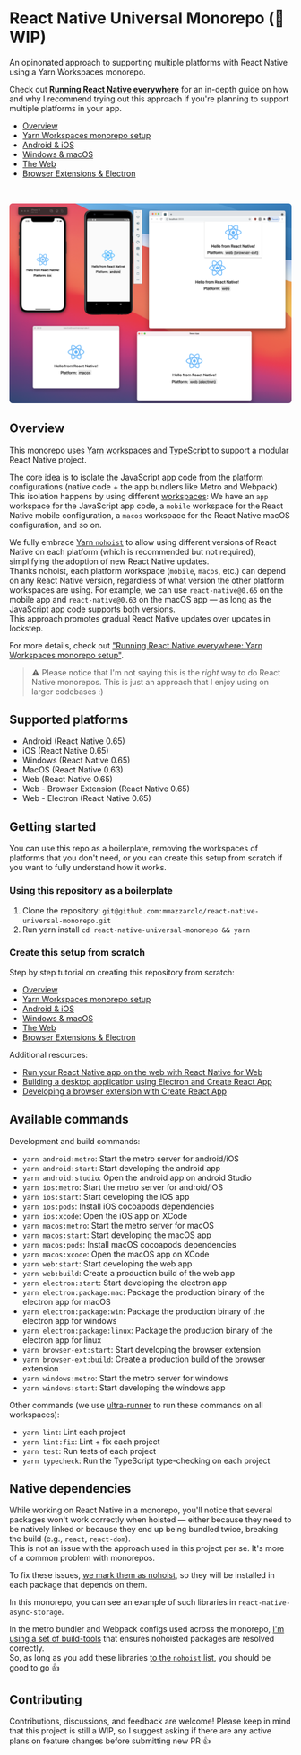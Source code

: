 # React Native Universal Monorepo (🚧 WIP)

An opinonated approach to supporting multiple platforms with React Native using a Yarn Workspaces monorepo.  

Check out __[Running React Native everywhere](https://mmazzarolo.com/blog/2021-09-11-running-react-native-everywhere/)__ for an in-depth guide on how and why I recommend trying out this approach if you're planning to support multiple platforms in your app.  
- [Overview](https://mmazzarolo.com/blog/2021-09-11-running-react-native-everywhere/)
- [Yarn Workspaces monorepo setup](https://mmazzarolo.com/blog/2021-09-12-running-react-native-everywhere-monorepo/)
- [Android & iOS](https://mmazzarolo.com/blog/2021-09-18-running-react-native-everywhere-mobile/)
- [Windows & macOS](https://mmazzarolo.com/blog/2021-09-19-running-react-native-everywhere-windows-macos/)
- [The Web](https://mmazzarolo.com/blog/2021-09-22-running-react-native-everywhere-web/)
- [Browser Extensions & Electron](https://mmazzarolo.com/blog/2021-09-25-running-react-native-everywhere-electron-browser-ext/)

&nbsp;

<p align="center" margin-bottom="0">
  <img width="820" height="auto" src="./.github/images/all-screenshot.png">
</p>

## Overview

This monorepo uses [Yarn workspaces](https://classic.yarnpkg.com/en/docs/workspaces/) and [TypeScript](https://www.typescriptlang.org/) to support a modular React Native project.  

The core idea is to isolate the JavaScript app code from the platform configurations (native code + the app bundlers like Metro and Webpack).  
This isolation happens by using different [workspaces](https://classic.yarnpkg.com/en/docs/workspaces/): We have an `app` workspace for the JavaScript app code, a `mobile` workspace for the React Native mobile configuration, a `macos` workspace for the React Native macOS configuration, and so on.  

We fully embrace [Yarn `nohoist`](https://classic.yarnpkg.com/blog/2018/02/15/nohoist/) to allow using different versions of React Native on each platform (which is recommended but not required), simplifying the adoption of new React Native updates.  
Thanks nohoist, each platform workspace (`mobile`, `macos`, etc.) can depend on any React Native version, regardless of what version the other platform workspaces are using. 
For example, we can use `react-native@0.65` on the mobile app and `react-native@0.63` on the macOS app — as long as the JavaScript app code supports both versions.  
This approach promotes gradual React Native updates over updates in lockstep.  

For more details, check out ["Running React Native everywhere: Yarn Workspaces monorepo setup"](https://mmazzarolo.com/blog/2021-09-12-running-react-native-everywhere-monorepo/).  

> ⚠️ Please notice that I'm not saying this is the _right_ way to do React Native monorepos. This is just an approach that I enjoy using on larger codebases :)

## Supported platforms

- Android (React Native 0.65)
- iOS (React Native 0.65)
- Windows (React Native 0.65)
- MacOS (React Native 0.63)
- Web (React Native 0.65)
- Web - Browser Extension (React Native 0.65)
- Web - Electron (React Native 0.65)

## Getting started

You can use this repo as a boilerplate, removing the workspaces of platforms that you don't need, or you can create this setup from scratch if you want to fully understand how it works. 

### Using this repository as a boilerplate

1. Clone the repository: `git@github.com:mmazzarolo/react-native-universal-monorepo.git`
2. Run yarn install `cd react-native-universal-monorepo && yarn` 

### Create this setup from scratch

Step by step tutorial on creating this repository from scratch: 

- [Overview](https://mmazzarolo.com/blog/2021-09-11-running-react-native-everywhere/)
- [Yarn Workspaces monorepo setup](https://mmazzarolo.com/blog/2021-09-12-running-react-native-everywhere-monorepo/)
- [Android & iOS](https://mmazzarolo.com/blog/2021-09-18-running-react-native-everywhere-mobile/)
- [Windows & macOS](https://mmazzarolo.com/blog/2021-09-19-running-react-native-everywhere-windows-macos/)
- [The Web](https://mmazzarolo.com/blog/2021-09-22-running-react-native-everywhere-web/)
- [Browser Extensions & Electron](https://mmazzarolo.com/blog/2021-09-25-running-react-native-everywhere-electron-browser-ext/)

Additional resources:  
- [Run your React Native app on the web with React Native for Web
](https://mmazzarolo.com/blog/2020-10-24-adding-react-native-web/)
- [Building a desktop application using Electron and Create React App](https://mmazzarolo.com/blog/2021-08-12-building-an-electron-application-using-create-react-app/)
- [Developing a browser extension with Create React App](https://mmazzarolo.com/blog/2019-10-19-browser-extension-development/)

## Available commands

Development and build commands:

- `yarn android:metro`: Start the metro server for android/iOS
- `yarn android:start`: Start developing the android app
- `yarn android:studio`: Open the android app on android Studio
- `yarn ios:metro`: Start the metro server for android/iOS
- `yarn ios:start`: Start developing the iOS app
- `yarn ios:pods`: Install iOS cocoapods dependencies
- `yarn ios:xcode`: Open the iOS app on XCode
- `yarn macos:metro`: Start the metro server for macOS
- `yarn macos:start`: Start developing the macOS app
- `yarn macos:pods`: Install macOS cocoapods dependencies
- `yarn macos:xcode`: Open the macOS app on XCode
- `yarn web:start`: Start developing the web app
- `yarn web:build`: Create a production build of the web app
- `yarn electron:start`: Start developing the electron app
- `yarn electron:package:mac`: Package the production binary of the electron app for macOS
- `yarn electron:package:win`: Package the production binary of the electron app for windows
- `yarn electron:package:linux`: Package the production binary of the electron app for linux
- `yarn browser-ext:start`: Start developing the browser extension
- `yarn browser-ext:build`: Create a production build of the browser extension
- `yarn windows:metro`: Start the metro server for windows
- `yarn windows:start`: Start developing the windows app

Other commands (we use [ultra-runner](https://github.com/folke/ultra-runner) to run these commands on all workspaces): 

- `yarn lint`: Lint each project
- `yarn lint:fix`: Lint + fix each project
- `yarn test`: Run tests of each project
- `yarn typecheck`: Run the TypeScript type-checking on each project


## Native dependencies

While working on React Native in a monorepo, you'll notice that several packages won't work correctly when hoisted — either because they need to be natively linked or because they end up being bundled twice, breaking the build (e.g., `react`, `react-dom`).  
This is not an issue with the approach used in this project per se. It's more of a common problem with monorepos.  

To fix these issues, [we mark them as nohoist](https://classic.yarnpkg.com/blog/2018/02/15/nohoist/), so they will be installed in each package that depends on them.  

In this monorepo, you can see an example of such libraries in `react-native-async-storage`.  

In the metro bundler and Webpack configs used across the monorepo, [I'm using a set of build-tools](https://github.com/mmazzarolo/react-native-universal-monorepo/tree/master/packages/build-tools) that ensures nohoisted packages are resolved correctly.  
So, as long as you add these libraries [to the `nohoist` list](https://github.com/mmazzarolo/react-native-universal-monorepo/blob/a7dcfcbe7c7df66f6d11f06dd13f51ff94b1e70c/package.json#L9-L19), you should be good to go 👍  

## Contributing

Contributions, discussions, and feedback are welcome! Please keep in mind that this project is still a WIP, so I suggest asking if there are any active plans on feature changes before submitting new PR 👍
